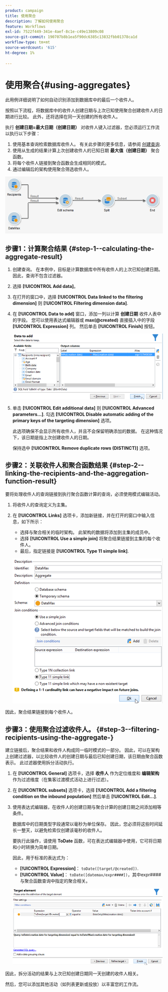 ```yaml
---
product: campaign
title: 使用聚合
description: 了解如何使用聚合
feature: Workflows
exl-id: 7522f449-341e-4aef-8c1e-c49e13809c08
source-git-commit: 190707b8b1ea5f90dc6385c13832fbb01378ca1d
workflow-type: tm+mt
source-wordcount: '615'
ht-degree: 1%

---
```


# 使用聚合{#using-aggregates}



此用例详细说明了如何自动识别添加到数据库中的最后一个收件人。

按照以下流程，将数据库中的收件人创建日期与上次已知使用聚合创建收件人的日期进行比较。 此外，还将选择在同一天创建的所有收件人。

执行 **创建日期=最大日期（创建日期）** 对收件人键入过滤器，您必须运行工作流以执行以下步骤：

1. 使用基本查询检索数据库收件人。 有关此步骤的更多信息，请参阅 [创建查询](query.md#creating-a-query).
1. 使用从生成的结果计算上次创建收件人的已知日期 **最大值（创建日期）** 聚合函数。
1. 将每个收件人链接到聚合函数会生成相同的模式。
1. 通过编辑后的架构使用聚合筛选收件人。

![](assets/datamanagement_usecase_1.png)

## 步骤1：计算聚合结果 {#step-1--calculating-the-aggregate-result}

1. 创建查询。 在本例中，目标是计算数据库中所有收件人的上次已知创建日期。 因此，查询不包含过滤器。
1. 选择 **[!UICONTROL Add data]**。
1. 在打开的窗口中，选择 **[!UICONTROL Data linked to the filtering dimension]** 则 **[!UICONTROL Filtering dimension data]**.
1. 在 **[!UICONTROL Data to add]** 窗口，添加一列以计算 **创建日期** 收件人表中的字段。 您可以使用表达式编辑器或 **max(@created)** 直接插入中的字段 **[!UICONTROL Expression]** 列。 然后单击 **[!UICONTROL Finish]** 按钮。

   ![](assets/datamanagement_usecase_2.png)

1. 单击 **[!UICONTROL Edit additional data]** 则 **[!UICONTROL Advanced parameters...]**. 勾选 **[!UICONTROL Disable automatic adding of the primary keys of the targeting dimension]** 选项。

   此选项确保不会显示所有收件人，并且不会保留明确添加的数据。 在这种情况下，该日期是指上次创建收件人的日期。

   保持选中 **[!UICONTROL Remove duplicate rows (DISTINCT)]** 选项。

## 步骤2：关联收件人和聚合函数结果 {#step-2--linking-the-recipients-and-the-aggregation-function-result}

要将处理收件人的查询链接到执行聚合函数计算的查询，必须使用模式编辑活动。

1. 将收件人的查询定义为主集。
1. 在 **[!UICONTROL Links]** 选项卡，添加新链接，并在打开的窗口中输入信息，如下所示：

   * 选择与聚合相关的临时架构。 此架构的数据将添加到主集的成员中。
   * 选择 **[!UICONTROL Use a simple join]** 将聚合结果链接到主集的每个收件人。
   * 最后，指定链接是 **[!UICONTROL Type 11 simple link]**.

   ![](assets/datamanagement_usecase_3.png)

因此，聚合结果链接到每个收件人。

## 步骤3：使用聚合过滤收件人。 {#step-3--filtering-recipients-using-the-aggregate-}

建立链接后，聚合结果和收件人构成同一临时模式的一部分。 因此，可以在架构上创建过滤器，以比较收件人的创建日期与最后已知创建日期，该日期由聚合函数表示。 此过滤器使用拆分活动执行。

1. 在 **[!UICONTROL General]** 选项卡，选择 **收件人** 作为定位维度和 **编辑架构** 作为过滤维度（在集客过渡模式活动上进行过滤）。
1. 在 **[!UICONTROL subsets]** 选项卡，选择 **[!UICONTROL Add a filtering condition on the inbound population]** 然后单击 **[!UICONTROL Edit...]**.
1. 使用表达式编辑器，在收件人的创建日期与聚合计算的创建日期之间添加相等条件。

   数据库中的日期类型字段通常以毫秒为单位保存。 因此，您必须将这些时间延长一整天，以避免检索仅创建该毫秒的收件人。

   要执行此操作，请使用 **ToDate** 函数，可在表达式编辑器中使用，它可将日期和小时转换为简单日期。

   因此，用于标准的表达式为：

   * **[!UICONTROL Expression]**： `toDate([target/@created])`.
   * **[!UICONTROL Value]**： `toDate([datemax/expr####])`，其中expr####与聚合函数查询中指定的聚合相关。

   ![](assets/datamanagement_usecase_4.png)

因此，拆分活动的结果与上次已知创建日期同一天创建的收件人相关。

然后，您可以添加其他活动（如列表更新或投放）以丰富您的工作流。

